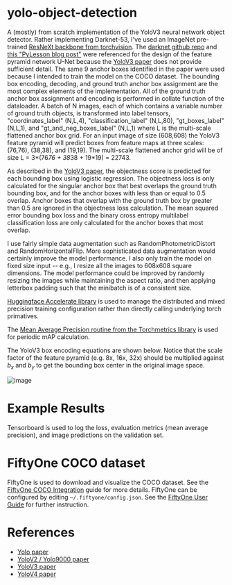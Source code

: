 # yolo-object-detection
A (mostly) from scratch implementation of the YoloV3 neural network object detector. Rather implementing Darknet-53, I've used an ImageNet pre-trained [ResNeXt backbone from torchvision](https://pytorch.org/vision/main/models/resnext.html). The [darknet github repo](https://github.com/pjreddie/darknet) and [this "PyLesson blog post"](https://pylessons.com/YOLOv3-code-explanation) were referenced for the design of the feature pyramid network U-Net because the [YoloV3 paper](https://arxiv.org/abs/1804.02767) does not provide sufficient detail. The same 9 anchor boxes identified in the paper were used because I intended to train the model on the COCO dataset. The bounding box encoding, decoding, and ground truth anchor box assignment are the most complex elements of the implementation. All of the ground truth anchor box assignment and encoding is performed in collate function of the dataloader. A batch of N images, each of which contains a variable number of ground truth objects, is transformed into label tensors, "coordinates_label" (N,L,4), "classification_label" (N,L,80), "gt_boxes_label" (N,L,1), and "gt_and_neg_boxes_label" (N,L,1) where L is the multi-scale flattened anchor box grid. For an input image of size (608,608) the YoloV3 feature pyramid will predict boxes from feature maps at three scales: (76,76), (38,38), and (19,19). The multi-scale flattened anchor grid will be of size L = 3*(76*76 + 38*38 + 19*19) = 22743.

As described in the [YoloV3 paper](https://arxiv.org/abs/1804.02767), the objectness score is predicted for each bounding box using logistic regression. The objectness loss is only calculated for the singular anchor box that best overlaps the ground truth bounding box, and for the anchor boxes with less than or equal to 0.5 overlap. Anchor boxes that overlap with the ground truth box by greater than 0.5 are ignored in the objectness loss calculation. The mean squared error bounding box loss and the binary cross entropy multilabel classification loss are only calculated for the anchor boxes that most overlap.

I use fairly simple data augmentation such as RandomPhotometricDistort and RandomHorizontalFlip. More sophisticated data augmentation would certainly improve the model performance. I also only train the model on fixed size input -- e.g., I resize all the images to 608x608 square dimensions. The model performance could be improved by randomly resizing the images while maintaining the aspect ratio, and then applying letterbox padding such that the minibatch is of a consistent size.


[Huggingface Accelerate library](https://huggingface.co/docs/accelerate/en/index) is used to manage the distributed and mixed precision training configuration rather than directly calling underlying torch primatives. 

The [Mean Average Precision routine from the Torchmetrics library](https://lightning.ai/docs/torchmetrics/stable/detection/mean_average_precision.html) is used for periodic mAP calculation.

The YoloV3 box encoding equations are shown below. Notice that the scale factor of the feature pyramid (e.g. 8x, 16x, 32x) should be multiplied against $b_x$ and $b_y$ to get the bounding box center in the original image space.

![image](https://github.com/user-attachments/assets/d2698001-e2d9-4d55-b0b3-5a5d5cdb32b3)

# Example Results

Tensorboard is used to log the loss, evaluation metrics (mean average precision), and image predictions on the validation set.


# FiftyOne COCO dataset
FiftyOne is used to download and visualize the COCO dataset. See the [FiftyOne COCO Integration](https://docs.voxel51.com/integrations/coco.html#coco) guide for more details.
FiftyOne can be configured by editing `~/.fiftyone/config.json`. See the [FiftyOne User Guide](https://docs.voxel51.com/user_guide/config.html) for further instruction.

# References
* [Yolo paper](https://arxiv.org/abs/1506.02640)
* [YoloV2 / Yolo9000 paper](https://arxiv.org/abs/1612.08242)
* [YoloV3 paper](https://arxiv.org/abs/1804.02767)
* [YoloV4 paper](https://arxiv.org/abs/2004.10934)
